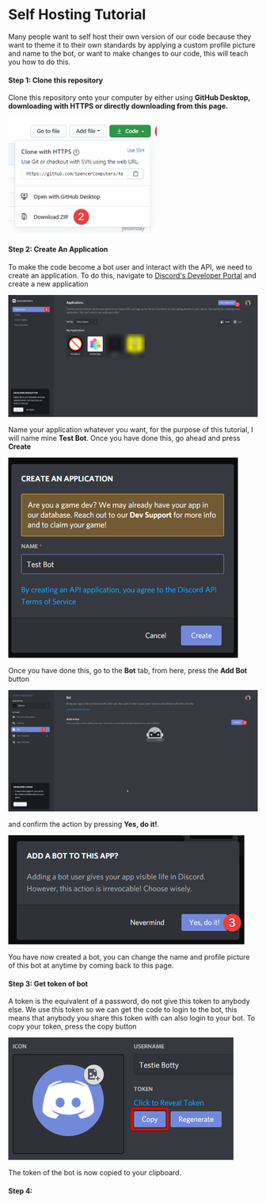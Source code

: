 # Self Hosting Tutorial
Many people want to self host their own version of our code because they want to theme it to their own standards by applying a custom profile picture and name to the bot, or want to make changes to our code, this will teach you how to do this.


#### Step 1: Clone this repository
Clone this repository onto your computer by either using **GitHub Desktop, downloading with HTTPS or directly downloading from this page.**

<img src="/img/step1.png" alt="First Step" width="300"/>

#### Step 2: Create An Application
To make the code become a bot user and interact with the API, we need to create an application. To do this, navigate to [Discord's Developer Portal](https://discord.com/developers) and create a new application

<img src="/img/step2(01).png" alt="Second Step - Part 1"/>

Name your application whatever you want, for the purpose of this tutorial, I will name mine **Test Bot**. Once you have done this, go ahead and press **Create**

<img src="/img/step2(02).png" alt="Second Step - Part 2"/>

Once you have done this, go to the **Bot** tab, from here, press the **Add Bot** button

<img src="/img/step2(03).png" alt="Second Step - Part 3"/>

and confirm the action by pressing **Yes, do it!**.

<img src="/img/step2(04).png" alt="Second Step - Part 4"/>

You have now created a bot, you can change the name and profile picture of this bot at anytime by coming back to this page.

#### Step 3: Get token of bot
A token is the equivalent of a password, do not give this token to anybody else. We use this token so we can get the code to login to the bot, this means that anybody you share this token with can also login to your bot. To copy your token, press the copy button

<img src="/img/step3.png" alt="Third step"/>

The token of the bot is now copied to your clipboard.

#### Step 4: 
